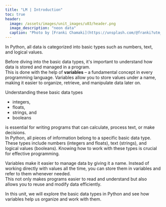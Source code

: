 ```yaml
---
title: "LM | Introduction"
toc: true
header:
  image: /assets/images/unit_images/u03/header.png
  image_description: "neon data"
  caption: "Photo by [Franki Chamaki](https://unsplash.com/@franki?utm_source=unsplash&amp;utm_medium=referral&amp;utm_content=creditCopyText) [from unsplash](https://unsplash.com/s/photos/data?utm_source=unsplash&amp;utm_medium=referral&amp;utm_content=creditCopyText)"
---
```


<!--more-->
In Python, all data is categorized into basic types such as numbers, text, and logical values. 

Before diving into the basic data types, it's important to understand how data is stored and managed in a program.  
This is done with the help of **variables** – a fundamental concept in every programming language. Variables allow you to store values under a name, making it easier to organize, retrieve, and manipulate data later on.

Understanding these basic data types  
- integers,  
- floats,  
- strings, and  
- booleans  

is essential for writing programs that can calculate, process text, or make decisions.  
In Python, all pieces of information belong to a specific basic data type. These types include numbers (integers and floats), text (strings), and logical values (booleans). Knowing how to work with these types is crucial for effective programming.

Variables make it easier to manage data by giving it a name. Instead of working directly with values all the time, you can store them in variables and refer to them whenever needed.  
This not only makes programs easier to read and understand but also allows you to reuse and modify data efficiently.

In this unit, we will explore the basic data types in Python and see how variables help us organize and work with them.
